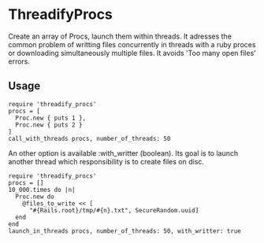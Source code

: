 # ThreadifyProcs

Create an array of Procs, launch them within threads. It adresses the common
problem of writting files concurrently in threads with a ruby proces or
downloading simultaneously multiple files. It avoids 'Too many open files'
errors.

## Usage

    require 'threadify_procs'
    procs = [
      Proc.new { puts 1 },
      Proc.new { puts 2 }
    ]
    call_with_threads procs, number_of_threads: 50

An other option is available :with_writter (boolean). Its goal is to launch
another thread which responsibility is to create files on disc.

    require 'threadify_procs'
    procs = []
    10_000.times do |n|
      Proc.new do
        @files_to_write << [
          "#{Rails.root}/tmp/#{n}.txt", SecureRandom.uuid]
      end
    end
    launch_in_threads procs, number_of_threads: 50, with_writter: true
